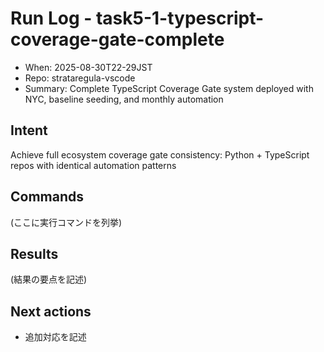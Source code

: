 # Run Log - task5-1-typescript-coverage-gate-complete
- When: 2025-08-30T22-29JST
- Repo: strataregula-vscode
- Summary: Complete TypeScript Coverage Gate system deployed with NYC, baseline seeding, and monthly automation

## Intent
Achieve full ecosystem coverage gate consistency: Python + TypeScript repos with identical automation patterns

## Commands
(ここに実行コマンドを列挙)

## Results
(結果の要点を記述)

## Next actions
- 追加対応を記述
